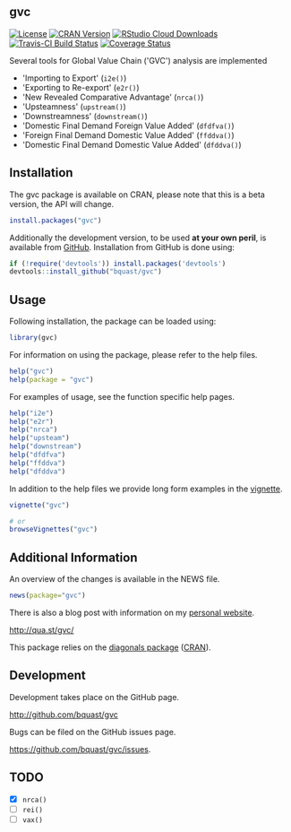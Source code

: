 gvc
--------------
[![License](http://img.shields.io/badge/license-GPLv3-brightgreen.svg?style=flat)](http://www.gnu.org/licenses/gpl-3.0.html)
[![CRAN Version](http://www.r-pkg.org/badges/version/gvc)](http://cran.r-project.org/package=gvc)
[![RStudio Cloud Downloads](http://cranlogs.r-pkg.org/badges/gvc?color=brightgreen)](http://cran.rstudio.com/package=gvc)
[![Travis-CI Build Status](https://travis-ci.org/bquast/gvc.png?branch=master)](https://travis-ci.org/bquast/gvc)
[![Coverage Status](https://coveralls.io/repos/bquast/gvc/badge.svg)](https://coveralls.io/r/bquast/gvc)

Several tools for Global Value Chain ('GVC') analysis are implemented

- 'Importing to Export' (`i2e()`)
- 'Exporting to Re-export' (`e2r()`)
- 'New Revealed Comparative Advantage' (`nrca()`)
- 'Upsteamness' (`upstream()`)
- 'Downstreamness' (`downstream()`)
- 'Domestic Final Demand Foreign Value Added' (`dfdfva()`)
- 'Foreign Final Demand Domestic Value Added' (`ffddva()`)
- 'Domestic Final Demand Domestic Value Added' (`dfddva()`)


Installation
--------------
The gvc package is available on CRAN, please note that this is a beta version, the API will change.

```r
install.packages("gvc")
```

Additionally the development version, to be used **at your own peril**, is available from [GitHub](https://github.com/bquast/gvc).
Installation from GitHub is done using:

```r
if (!require('devtools')) install.packages('devtools')
devtools::install_github("bquast/gvc")
```


Usage
----------
Following installation, the package can be loaded using:

```r
library(gvc)
```

For information on using the package, please refer to the help files.

```r
help("gvc")
help(package = "gvc")
```
    
For examples of usage, see the function specific help pages.

```r
help("i2e")
help("e2r")
help("nrca")
help("upsteam")
help("downstream")
help("dfdfva")
help("ffddva")
help("dfddva")
```

In addition to the help files we provide long form examples in the [vignette](http://cran.r-project.org/web/packages/gvc/vignettes/gvc.html).

```r
vignette("gvc")

# or
browseVignettes("gvc")
```


Additional Information
-----------------------
An overview of the changes is available in the NEWS file.

```r
news(package="gvc")
```

There is also a blog post with information on my [personal website](http://qua.st/).

http://qua.st/gvc/

This package relies on the [diagonals package](http://qua.st/diagonals) ([CRAN](http:cran.r-project.org/packge=diagonals)).


Development
-------------
Development takes place on the GitHub page.

http://github.com/bquast/gvc

Bugs can be filed on the GitHub issues page.

https://github.com/bquast/gvc/issues.


TODO
-------------

 * [x] `nrca()`
 * [ ] `rei()`
 * [ ] `vax()`
